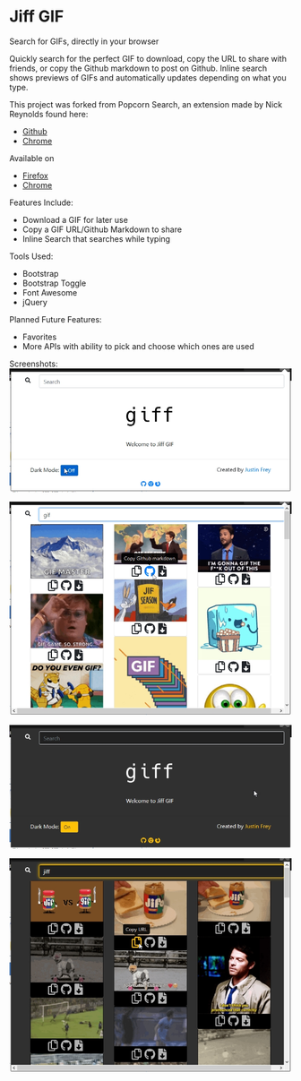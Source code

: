 # Jiff GIF

<p>Search for GIFs, directly in your browser</p>
<p>Quickly search for the perfect GIF to download, copy the URL to share with friends, or copy the Github markdown to post on Github. Inline search shows previews of GIFs and automatically updates depending on what you type.</p>

<p>This project was forked from Popcorn Search, an extension made by Nick Reynolds found here: 
  <ul>
    <li>
      <a href="https://github.com/thenickreynolds/popcorngif">
        Github
      </a>
    </li>
    <li>
      <a href="https://chrome.google.com/webstore/detail/popcorn-gif-search/hhbinbjmknpkmebphiohakpakndjhpoe?hl=en">
        Chrome
      </a>
    </li>
  </ul>
</p>

<p>Available on 
  <ul>
    <li>
      <a href="https://addons.mozilla.org/en-US/firefox/addon/jiff-gif/">
        Firefox
      </a>
    </li>
    <li>
      <a href="https://chrome.google.com/webstore/detail/jiff-gif/okapobmfaemkkegfgafohlidmiaagedg">
        Chrome
      </a>
    </li>
  </ul>
</p>

<p>Features Include:
  <ul>
    <li>Download a GIF for later use</li>
    <li>Copy a GIF URL/Github Markdown to share</li>
    <li>Inline Search that searches while typing</li>
  </ul>
</p>

<p>Tools Used:
  <ul>
    <li>Bootstrap</li>
    <li>Bootstrap Toggle</li>
    <li>Font Awesome</li>
    <li>jQuery</li>
  </ul>
</p>

<p>Planned Future Features:
  <ul>
    <li>Favorites</li>
    <li>More APIs with ability to pick and choose which ones are used</li>
  </ul>
</p>

Screenshots:
![Screenshot of Jiff Gif - Light Theme](https://raw.githubusercontent.com/justinfrey64/jiff-gif/master/screenshots/firefox/screenshot.jpg)

![Screenshot of Jiff Gif search - Light Theme](https://raw.githubusercontent.com/justinfrey64/jiff-gif/master/screenshots/firefox/screenshot-4.jpg)

![Screenshot of Jiff Gif - Dark Theme](https://raw.githubusercontent.com/justinfrey64/jiff-gif/master/screenshots/firefox/screenshot-2.jpg)

![Screenshot of Jiff Gif search- Dark Theme](https://raw.githubusercontent.com/justinfrey64/jiff-gif/master/screenshots/firefox/screenshot-3.jpg)
